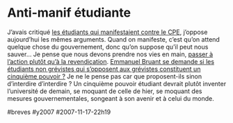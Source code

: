 # Anti-manif étudiante

J’avais critiqué [les étudiants qui manifestaient contre le CPE](../../2006/3/cpe.md), j’oppose aujourd’hui les mêmes arguments. Quand on manifeste, c’est qu’on attend quelque chose du gouvernement, donc qu’on suppose qu’il peut nous sauver… Je pense que nous devons prendre nos vies en main, [passer à l’action plutôt qu’à la revendication](la-ligne-droite-n%e2%80%99est-pas-le-plus-court-chemin.md). [Emmanuel Bruant se demande si les étudiants non grévistes qui s’opposent aux grévistes constituent un cinquième pouvoir ?](http://internetetopinion.wordpress.com/2007/11/17/greve-contestation-et-rapport-de-forces-off-versus-on-line-le-cas-du-blocage-de-paris-i/) Je ne le pense pas car que proposent-ils sinon d’interdire d’interdire ? Un cinquième pouvoir étudiant devrait plutôt inventer l’université de demain, se moquant de celle de hier, se moquant des mesures gouvernementales, songeant à son avenir et à celui du monde.

#breves #y2007 #2007-11-17-22h19
